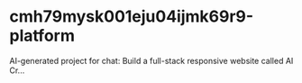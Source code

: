 # cmh79mysk001eju04ijmk69r9-platform
AI-generated project for chat: Build a full-stack responsive website called AI Cr...
